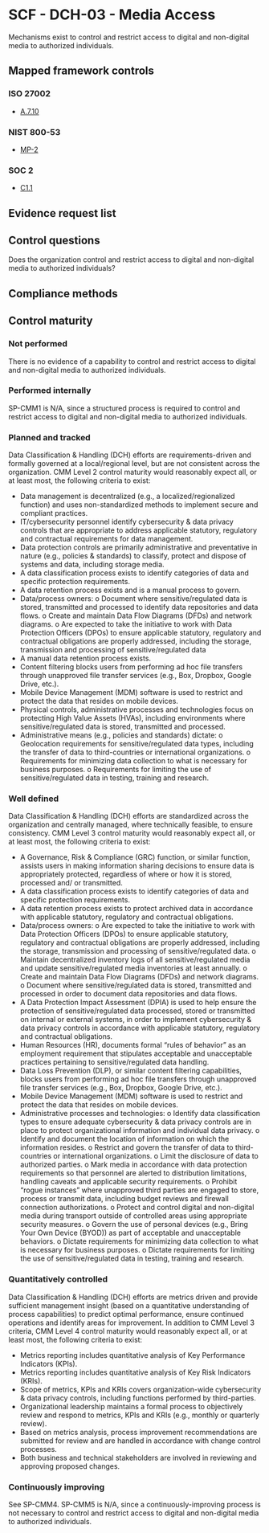 # SCF - DCH-03 - Media Access
Mechanisms exist to control and restrict access to digital and non-digital media to authorized individuals.
## Mapped framework controls
### ISO 27002
- [A.7.10](../iso27002/a-7.md#a710)

### NIST 800-53
- [MP-2](../nist80053/mp-2.md)

### SOC 2
- [C1.1](../soc2/c11.md)

## Evidence request list


## Control questions
Does the organization control and restrict access to digital and non-digital media to authorized individuals?

## Compliance methods


## Control maturity
### Not performed
There is no evidence of a capability to control and restrict access to digital and non-digital media to authorized individuals.

### Performed internally
SP-CMM1 is N/A, since a structured process is required to control and restrict access to digital and non-digital media to authorized individuals.

### Planned and tracked
Data Classification & Handling (DCH) efforts are requirements-driven and formally governed at a local/regional level, but are not consistent across the organization. CMM Level 2 control maturity would reasonably expect all, or at least most, the following criteria to exist:
- Data management is decentralized (e.g., a localized/regionalized function) and uses non-standardized methods to implement secure and compliant practices.
- IT/cybersecurity personnel identify cybersecurity & data privacy controls that are appropriate to address applicable statutory, regulatory and contractual requirements for data management.
- Data protection controls are primarily administrative and preventative in nature (e.g., policies & standards) to classify, protect and dispose of systems and data, including storage media.
- A data classification process exists to identify categories of data and specific protection requirements.
- A data retention process exists and is a manual process to govern.
- Data/process owners:
o	Document where sensitive/regulated data is stored, transmitted and processed to identify data repositories and data flows.
o	Create and maintain Data Flow Diagrams (DFDs) and network diagrams.
o	Are expected to take the initiative to work with Data Protection Officers (DPOs) to ensure applicable statutory, regulatory and contractual obligations are properly addressed, including the storage, transmission and processing of sensitive/regulated data
- A manual data retention process exists.
- Content filtering blocks users from performing ad hoc file transfers through unapproved file transfer services (e.g., Box, Dropbox, Google Drive, etc.).
- Mobile Device Management (MDM) software is used to restrict and protect the data that resides on mobile devices.
- Physical controls, administrative processes and technologies focus on protecting High Value Assets (HVAs), including environments where sensitive/regulated data is stored, transmitted and processed.
- Administrative means (e.g., policies and standards) dictate:
o	Geolocation requirements for sensitive/regulated data types, including the transfer of data to third-countries or international organizations.
o	Requirements for minimizing data collection to what is necessary for business purposes.
o	Requirements for limiting the use of sensitive/regulated data in testing, training and research.

### Well defined
Data Classification & Handling (DCH) efforts are standardized across the organization and centrally managed, where technically feasible, to ensure consistency. CMM Level 3 control maturity would reasonably expect all, or at least most, the following criteria to exist:
- A Governance, Risk & Compliance (GRC) function, or similar function, assists users in making information sharing decisions to ensure data is appropriately protected, regardless of where or how it is stored, processed and/ or transmitted.
- A data classification process exists to identify categories of data and specific protection requirements.
- A data retention process exists to protect archived data in accordance with applicable statutory, regulatory and contractual obligations.
- Data/process owners:
o	Are expected to take the initiative to work with Data Protection Officers (DPOs) to ensure applicable statutory, regulatory and contractual obligations are properly addressed, including the storage, transmission and processing of sensitive/regulated data.
o	Maintain decentralized inventory logs of all sensitive/regulated media and update sensitive/regulated media inventories at least annually.
o	Create and maintain Data Flow Diagrams (DFDs) and network diagrams.
o	Document where sensitive/regulated data is stored, transmitted and processed in order to document data repositories and data flows.
- A Data Protection Impact Assessment (DPIA) is used to help ensure the protection of sensitive/regulated data processed, stored or transmitted on internal or external systems, in order to implement cybersecurity & data privacy controls in accordance with applicable statutory, regulatory and contractual obligations.
- Human Resources (HR), documents formal “rules of behavior” as an employment requirement that stipulates acceptable and unacceptable practices pertaining to sensitive/regulated data handling.
- Data Loss Prevention (DLP), or similar content filtering capabilities, blocks users from performing ad hoc file transfers through unapproved file transfer services (e.g., Box, Dropbox, Google Drive, etc.).
- Mobile Device Management (MDM) software is used to restrict and protect the data that resides on mobile devices.
- Administrative processes and technologies:
o	Identify data classification types to ensure adequate cybersecurity & data privacy controls are in place to protect organizational information and individual data privacy.
o	Identify and document the location of information on which the information resides.
o	Restrict and govern the transfer of data to third-countries or international organizations.
o	Limit the disclosure of data to authorized parties.
o	Mark media in accordance with data protection requirements so that personnel are alerted to distribution limitations, handling caveats and applicable security requirements.
o	Prohibit “rogue instances” where unapproved third parties are engaged to store, process or transmit data, including budget reviews and firewall connection authorizations.
o	Protect and control digital and non-digital media during transport outside of controlled areas using appropriate security measures.
o	Govern the use of personal devices (e.g., Bring Your Own Device (BYOD)) as part of acceptable and unacceptable behaviors.
o	Dictate requirements for minimizing data collection to what is necessary for business purposes.
o	Dictate requirements for limiting the use of sensitive/regulated data in testing, training and research.

### Quantitatively controlled
Data Classification & Handling (DCH) efforts are metrics driven and provide sufficient management insight (based on a quantitative understanding of process capabilities) to predict optimal performance, ensure continued operations and identify areas for improvement. In addition to CMM Level 3 criteria, CMM Level 4 control maturity would reasonably expect all, or at least most, the following criteria to exist:
- Metrics reporting includes quantitative analysis of Key Performance Indicators (KPIs).
- Metrics reporting includes quantitative analysis of Key Risk Indicators (KRIs).
- Scope of metrics, KPIs and KRIs covers organization-wide cybersecurity & data privacy controls, including functions performed by third-parties.
- Organizational leadership maintains a formal process to objectively review and respond to metrics, KPIs and KRIs (e.g., monthly or quarterly review).
- Based on metrics analysis, process improvement recommendations are submitted for review and are handled in accordance with change control processes.
- Both business and technical stakeholders are involved in reviewing and approving proposed changes.

### Continuously improving
See SP-CMM4. SP-CMM5 is N/A, since a continuously-improving process is not necessary to control and restrict access to digital and non-digital media to authorized individuals.
